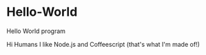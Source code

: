 # Hello-World
Hello World program

Hi Humans I like Node.js and Coffeescript (that's what I'm made of!)
